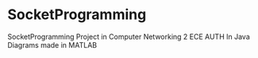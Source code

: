 # SocketProgramming
SocketProgramming Project in Computer Networking 2 ECE AUTH
In Java <br>
Diagrams made in MATLAB
